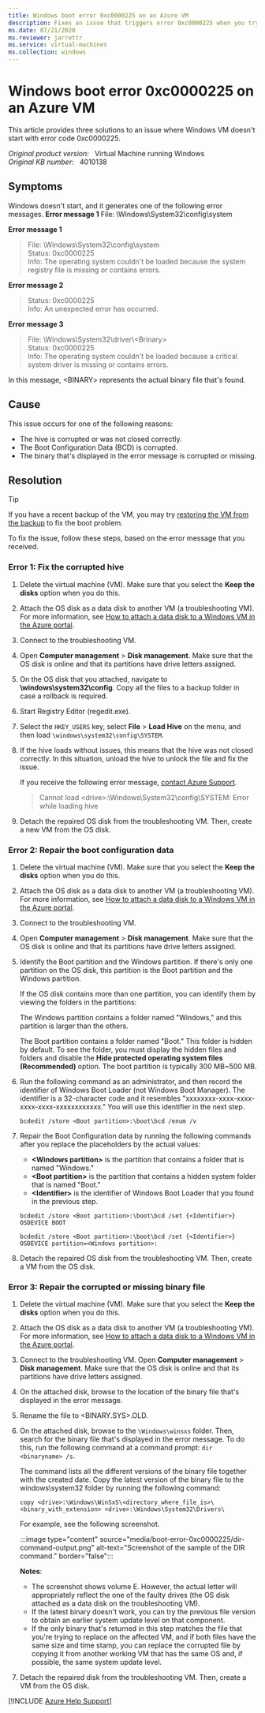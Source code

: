 ```yaml
---
title: Windows boot error 0xc0000225 on an Azure VM
description: Fixes an issue that triggers error 0xc0000225 when you try to start an Azure-based virtual machine.
ms.date: 07/21/2020
ms.reviewer: jarrettr
ms.service: virtual-machines
ms.collection: windows
---
```

# Windows boot error 0xc0000225 on an Azure VM

This article provides three solutions to an issue where Windows VM doesn't start with error code 0xc0000225.

_Original product version:_ &nbsp; Virtual Machine running Windows  
_Original KB number:_ &nbsp; 4010138

## Symptoms

Windows doesn't start, and it generates one of the following error messages. **Error message 1** File: \Windows\System32\config\system

**Error message 1**

> File: \Windows\System32\config\system  
Status: 0xc0000225  
Info: The operating system couldn't be loaded because the system registry file is missing or contains errors.

**Error message 2**

> Status: 0xc0000225  
Info: An unexpected error has occurred.

**Error message 3**

> File: \Windows\System32\driver\\\<Brinary>  
Status: 0xc0000225  
Info: The operating system couldn't be loaded because a critical system driver is missing or contains errors.

In this message, \<BINARY> represents the actual binary file that's found.

## Cause

This issue occurs for one of the following reasons:

- The hive is corrupted or was not closed correctly.
- The Boot Configuration Data (BCD) is corrupted.
- The binary that's displayed in the error message is corrupted or missing.

## Resolution

> [!TIP]
> If you have a recent backup of the VM, you may try [restoring the VM from the backup](/azure/backup/backup-azure-arm-restore-vms) to fix the boot problem.

To fix the issue, follow these steps, based on the error message that you received.

### Error 1: Fix the corrupted hive

1. Delete the virtual machine (VM). Make sure that you select the **Keep the disks** option when you do this.
2. Attach the OS disk as a data disk to another VM (a troubleshooting VM). For more information, see [How to attach a data disk to a Windows VM in the Azure portal](/azure/virtual-machines/windows/attach-managed-disk-portal).
3. Connect to the troubleshooting VM.
4. Open **Computer management** > **Disk management**. Make sure that the OS disk is online and that its partitions have drive letters assigned.
5. On the OS disk that you attached, navigate to **\windows\system32\config**. Copy all the files to a backup folder in case a rollback is required.
6. Start Registry Editor (regedit.exe).
7. Select the `HKEY_USERS` key, select **File** > **Load Hive** on the menu, and then load `\windows\system32\config\SYSTEM`.
8. If the hive loads without issues, this means that the hive was not closed correctly. In this situation, unload the hive to unlock the file and fix the issue.

    If you receive the following error message, [contact Azure Support](https://portal.azure.com/?#blade/Microsoft_Azure_Support/HelpAndSupportBlade).

    > Cannot load \<drive>:\Windows\System32\config\SYSTEM: Error while loading hive

9. Detach the repaired OS disk from the troubleshooting VM. Then, create a new VM from the OS disk.

### Error 2: Repair the boot configuration data

1. Delete the virtual machine (VM). Make sure that you select the **Keep the disks** option when you do this.
2. Attach the OS disk as a data disk to another VM (a troubleshooting VM). For more information, see [How to attach a data disk to a Windows VM in the Azure portal](/azure/virtual-machines/windows/attach-managed-disk-portal).
3. Connect to the troubleshooting VM.
4. Open **Computer management** > **Disk management**. Make sure that the OS disk is online and that its partitions have drive letters assigned.
5. Identify the Boot partition and the Windows partition. If there's only one partition on the OS disk, this partition is the Boot partition and the Windows partition.

    If the OS disk contains more than one partition, you can identify them by viewing the folders in the partitions:  

    The Windows partition contains a folder named "Windows," and this partition is larger than the others.  

    The Boot partition contains a folder named "Boot." This folder is hidden by default. To see the folder, you must display the hidden files and folders and disable the **Hide protected operating system files (Recommended)** option. The boot partition is typically 300 MB~500 MB.  

6. Run the following command as an administrator, and then record the identifier of Windows Boot Loader (not Windows Boot Manager). The identifier is a 32-character code and it resembles "xxxxxxxx-xxxx-xxxx-xxxx-xxxx-xxxxxxxxxxxx." You will use this identifier in the next step.

    ```console
    bcdedit /store <Boot partition>:\boot\bcd /enum /v
    ```

7. Repair the Boot Configuration data by running the following commands after you replace the placeholders by the actual values:

    - **\<Windows partition>** is the partition that contains a folder that is named "Windows."
    - **\<Boot partition>** is the partition that contains a hidden system folder that is named "Boot."
    - **\<Identifier>** is the identifier of Windows Boot Loader that you found in the previous step.

    ```console
    bcdedit /store <Boot partition>:\boot\bcd /set {<Identifier>} OSDEVICE BOOT
    ```

    ```console
    bcdedit /store <Boot partition>:\boot\bcd /set {<Identifier>} OSDEVICE partition=<Windows partition>:
    ```

8. Detach the repaired OS disk from the troubleshooting VM. Then, create a VM from the OS disk.

### Error 3: Repair the corrupted or missing binary file

1. Delete the virtual machine (VM). Make sure that you select the **Keep the disks** option when you do this.
2. Attach the OS disk as a data disk to another VM (a troubleshooting VM). For more information, see [How to attach a data disk to a Windows VM in the Azure portal](/azure/virtual-machines/windows/attach-managed-disk-portal).
3. Connect to the troubleshooting VM. Open **Computer management** > **Disk management**. Make sure that the OS disk is online and that its partitions have drive letters assigned.
4. On the attached disk, browse to the location of the binary file that's displayed in the error message.
5. Rename the file to \<BINARY.SYS>.OLD.
6. On the attached disk, browse to the `\Windows\winsxs` folder. Then, search for the binary file that's displayed in the error message. To do this, run the following command at a command prompt: `dir <binaryname> /s`.

    The command lists all the different versions of the binary file together with the created date. Copy the latest version of the binary file to the windows\system32 folder by running the following command:

    ```console
    copy <drive>:\Windows\WinSxS\<directory_where_file_is>\<binary_with_extension> <drive>:\Windows\System32\Drivers\
    ```

    For example, see the following screenshot.

    :::image type="content" source="media/boot-error-0xc0000225/dir-command-output.png" alt-text="Screenshot of the sample of the DIR command." border="false":::

    **Notes**:

    - The screenshot shows volume E. However, the actual letter will appropriately reflect the one of the faulty drives (the OS disk attached as a data disk on the troubleshooting VM).
    - If the latest binary doesn't work, you can try the previous file version to obtain an earlier system update level on that component.
    - If the only binary that's returned in this step matches the file that you're trying to replace on the affected VM, and if both files have the same size and time stamp, you can replace the corrupted file by copying it from another working VM that has the same OS and, if possible, the same system update level.
7. Detach the repaired disk from the troubleshooting VM. Then, create a VM from the OS disk.

[!INCLUDE [Azure Help Support](../../includes/azure-help-support.md)]
